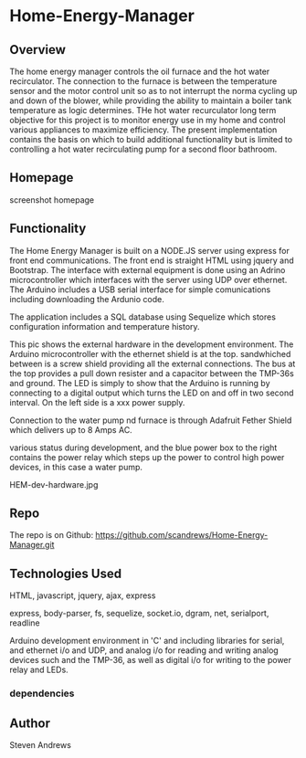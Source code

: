 # Home-Energy-Manager

## Overview
The home energy manager controls the oil furnace and the hot water recirculator.
The connection to the furnace is between the temperature sensor and the motor control unit so as to not interrupt the norma cycling up and down of the blower, while providing the ability to maintain a boiler tank temperature as logic determines.  THe hot water recurculator  long term objective for this project is to monitor energy use in my home and control various appliances to maximize efficiency.  The present implementation contains the basis on which to build additional functionality but is limited to controlling a hot water recirculating pump for a second floor bathroom.

## Homepage

screenshot homepage

## Functionality

The Home Energy Manager is built on a NODE.JS server using express for front end communications.  The front end is straight HTML using jquery and Bootstrap.  The interface with external equipment is done using an Adrino microcontroller which interfaces with the server using UDP over ethernet.  The Arduino includes a USB serial interface for simple comunications including downloading the Ardunio code.

The application includes a SQL database using Sequelize which stores configuration information and temperature history.

This pic shows the external hardware in the development environment.  The Arduino microcontroller with the ethernet shield is at the top. sandwhiched between is a screw shield providing all the external connections. The bus at the top provides a pull down resister and a capacitor between the TMP-36s and ground. The LED is simply to show that the Arduino is running by connecting to a digital output which turns the LED on and off in two second interval.  On the left side is a xxx power supply.

Connection to the water pump nd furnace is through Adafruit Fether Shield which delivers up to 8 Amps AC.

various status during development, and the blue power box to the right contains the power relay which steps up the power to control high power devices, in this case a water pump.

HEM-dev-hardware.jpg


## Repo

The repo is on Github: https://github.com/scandrews/Home-Energy-Manager.git

## Technologies Used

HTML, javascript, jquery, ajax, express

express, body-parser, fs, sequelize, socket.io, dgram, net, serialport, readline

Arduino development environment in 'C' and including libraries for serial, and ethernet i/o and UDP, and analog i/o for reading and writing analog devices such and the TMP-36, as well as digital i/o for writing to the power relay and LEDs.


### dependencies

## Author

Steven Andrews